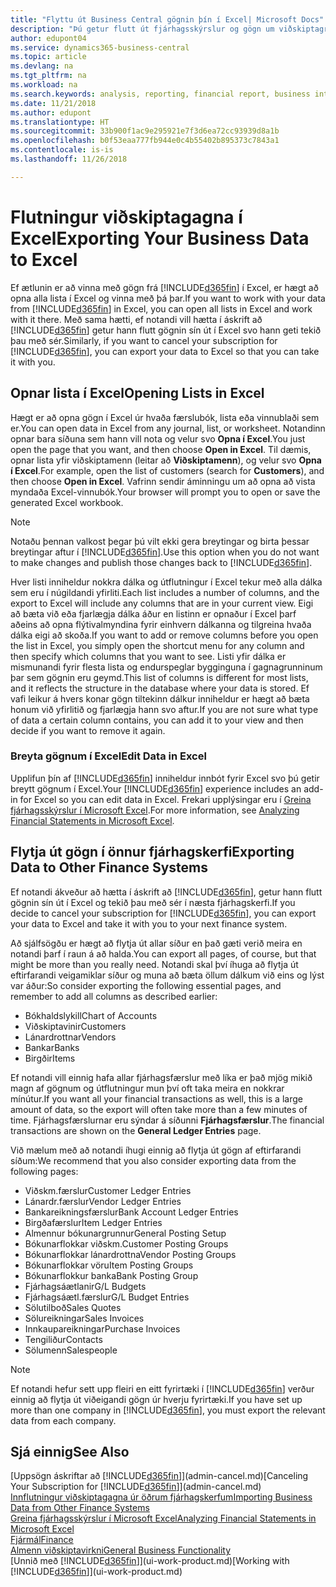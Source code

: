 ```yaml
---
title: "Flyttu út Business Central gögnin þín í Excel| Microsoft Docs"
description: "Þú getur flutt út fjárhagsskýrslur og gögn um viðskiptagreind frá Business Central yfir í Excel, eða opnað gögnin í Excel."
author: edupont04
ms.service: dynamics365-business-central
ms.topic: article
ms.devlang: na
ms.tgt_pltfrm: na
ms.workload: na
ms.search.keywords: analysis, reporting, financial report, business intelligence, BI, Excel
ms.date: 11/21/2018
ms.author: edupont
ms.translationtype: HT
ms.sourcegitcommit: 33b900f1ac9e295921e7f3d6ea72cc93939d8a1b
ms.openlocfilehash: b0f53eaa777fb944e0c4b55402b895373c7843a1
ms.contentlocale: is-is
ms.lasthandoff: 11/26/2018

---
```

# <a name="exporting-your-business-data-to-excel"></a><span data-ttu-id="0f1f6-103">Flutningur viðskiptagagna í Excel</span><span class="sxs-lookup"><span data-stu-id="0f1f6-103">Exporting Your Business Data to Excel</span></span>
<span data-ttu-id="0f1f6-104">Ef ætlunin er að vinna með gögn frá [!INCLUDE[d365fin](includes/d365fin_md.md)] í Excel, er hægt að opna alla lista í Excel og vinna með þá þar.</span><span class="sxs-lookup"><span data-stu-id="0f1f6-104">If you want to work with your data from [!INCLUDE[d365fin](includes/d365fin_md.md)] in Excel, you can open all lists in Excel and work with it there.</span></span> <span data-ttu-id="0f1f6-105">Með sama hætti, ef notandi vill hætta í áskrift að [!INCLUDE[d365fin](includes/d365fin_md.md)] getur hann flutt gögnin sín út í Excel svo hann geti tekið þau með sér.</span><span class="sxs-lookup"><span data-stu-id="0f1f6-105">Similarly, if you want to cancel your subscription for [!INCLUDE[d365fin](includes/d365fin_md.md)], you can export your data to Excel so that you can take it with you.</span></span>

## <a name="opening-lists-in-excel"></a><span data-ttu-id="0f1f6-106">Opnar lista í Excel</span><span class="sxs-lookup"><span data-stu-id="0f1f6-106">Opening Lists in Excel</span></span>
<span data-ttu-id="0f1f6-107">Hægt er að opna gögn í Excel úr hvaða færslubók, lista eða vinnublaði sem er.</span><span class="sxs-lookup"><span data-stu-id="0f1f6-107">You can open data in Excel from any journal, list, or worksheet.</span></span> <span data-ttu-id="0f1f6-108">Notandinn opnar bara síðuna sem hann vill nota og velur svo **Opna í Excel**.</span><span class="sxs-lookup"><span data-stu-id="0f1f6-108">You just open the page that you want, and then choose **Open in Excel**.</span></span> <span data-ttu-id="0f1f6-109">Til dæmis, opnar lista yfir viðskiptamenn (leitar að **Viðskiptamenn**), og velur svo **Opna í Excel**.</span><span class="sxs-lookup"><span data-stu-id="0f1f6-109">For example, open the list of customers (search for **Customers**), and then choose **Open in Excel**.</span></span> <span data-ttu-id="0f1f6-110">Vafrinn sendir áminningu um að opna að vista myndaða Excel-vinnubók.</span><span class="sxs-lookup"><span data-stu-id="0f1f6-110">Your browser will prompt you to open or save the generated Excel workbook.</span></span>  

> [!NOTE]
> <span data-ttu-id="0f1f6-111">Notaðu þennan valkost þegar þú vilt ekki gera breytingar og birta þessar breytingar aftur í [!INCLUDE[d365fin](includes/d365fin_md.md)].</span><span class="sxs-lookup"><span data-stu-id="0f1f6-111">Use this option when you do not want to make changes and publish those changes back to [!INCLUDE[d365fin](includes/d365fin_md.md)].</span></span>  

<span data-ttu-id="0f1f6-112">Hver listi inniheldur nokkra dálka og útflutningur í Excel tekur með alla dálka sem eru í núgildandi yfirliti.</span><span class="sxs-lookup"><span data-stu-id="0f1f6-112">Each list includes a number of columns, and the export to Excel will include any columns that are in your current view.</span></span> <span data-ttu-id="0f1f6-113">Eigi að bæta við eða fjarlægja dálka áður en listinn er opnaður í Excel þarf aðeins að opna flýtivalmyndina fyrir einhvern dálkanna og tilgreina hvaða dálka eigi að skoða.</span><span class="sxs-lookup"><span data-stu-id="0f1f6-113">If you want to add or remove columns before you open the list in Excel, you simply open the shortcut menu for any column and then specify which columns that you want to see.</span></span> <span data-ttu-id="0f1f6-114">Listi yfir dálka er mismunandi fyrir flesta lista og endurspeglar bygginguna í gagnagrunninum þar sem gögnin eru geymd.</span><span class="sxs-lookup"><span data-stu-id="0f1f6-114">This list of columns is different for most lists, and it reflects the structure in the database where your data is stored.</span></span> <span data-ttu-id="0f1f6-115">Ef vafi leikur á hvers konar gögn tiltekinn dálkur inniheldur er hægt að bæta honum við yfirlitið og fjarlægja hann svo aftur.</span><span class="sxs-lookup"><span data-stu-id="0f1f6-115">If you are not sure what type of data a certain column contains, you can add it to your view and then decide if you want to remove it again.</span></span>  

### <a name="edit-data-in-excel"></a><span data-ttu-id="0f1f6-116">Breyta gögnum í Excel</span><span class="sxs-lookup"><span data-stu-id="0f1f6-116">Edit Data in Excel</span></span>
<span data-ttu-id="0f1f6-117">Upplifun þín af [!INCLUDE[d365fin](includes/d365fin_md.md)] inniheldur innbót fyrir Excel svo þú getir breytt gögnum í Excel.</span><span class="sxs-lookup"><span data-stu-id="0f1f6-117">Your [!INCLUDE[d365fin](includes/d365fin_md.md)] experience includes an add-in for Excel so you can edit data in Excel.</span></span> <span data-ttu-id="0f1f6-118">Frekari upplýsingar eru í [Greina fjárhagsskýrslur í Microsoft Excel](finance-analyze-excel.md).</span><span class="sxs-lookup"><span data-stu-id="0f1f6-118">For more information, see [Analyzing Financial Statements in Microsoft Excel](finance-analyze-excel.md).</span></span>  

## <a name="exporting-data-to-other-finance-systems"></a><span data-ttu-id="0f1f6-119">Flytja út gögn í önnur fjárhagskerfi</span><span class="sxs-lookup"><span data-stu-id="0f1f6-119">Exporting Data to Other Finance Systems</span></span>
<span data-ttu-id="0f1f6-120">Ef notandi ákveður að hætta í áskrift að [!INCLUDE[d365fin](includes/d365fin_md.md)], getur hann flutt gögnin sín út í Excel og tekið þau með sér í næsta fjárhagskerfi.</span><span class="sxs-lookup"><span data-stu-id="0f1f6-120">If you decide to cancel your subscription for [!INCLUDE[d365fin](includes/d365fin_md.md)], you can export your data to Excel and take it with you to your next finance system.</span></span>  

<span data-ttu-id="0f1f6-121">Að sjálfsögðu er hægt að flytja út allar síður en það gæti verið meira en notandi þarf í raun á að halda.</span><span class="sxs-lookup"><span data-stu-id="0f1f6-121">You can export all pages, of course, but that might be more than you really need.</span></span> <span data-ttu-id="0f1f6-122">Notandi skal því íhuga að flytja út eftirfarandi veigamiklar síður og muna að bæta öllum dálkum við eins og lýst var áður:</span><span class="sxs-lookup"><span data-stu-id="0f1f6-122">So consider exporting the following essential pages, and remember to add all columns as described earlier:</span></span>  

* <span data-ttu-id="0f1f6-123">Bókhaldslykill</span><span class="sxs-lookup"><span data-stu-id="0f1f6-123">Chart of Accounts</span></span>  
* <span data-ttu-id="0f1f6-124">Viðskiptavinir</span><span class="sxs-lookup"><span data-stu-id="0f1f6-124">Customers</span></span>  
* <span data-ttu-id="0f1f6-125">Lánardrottnar</span><span class="sxs-lookup"><span data-stu-id="0f1f6-125">Vendors</span></span>  
* <span data-ttu-id="0f1f6-126">Bankar</span><span class="sxs-lookup"><span data-stu-id="0f1f6-126">Banks</span></span>  
* <span data-ttu-id="0f1f6-127">Birgðir</span><span class="sxs-lookup"><span data-stu-id="0f1f6-127">Items</span></span>  

<span data-ttu-id="0f1f6-128">Ef notandi vill einnig hafa allar fjárhagsfærslur með líka er það mjög mikið magn af gögnum og útflutningur mun því oft taka meira en nokkrar mínútur.</span><span class="sxs-lookup"><span data-stu-id="0f1f6-128">If you want all your financial transactions as well, this is a large amount of data, so the export will often take more than a few minutes of time.</span></span> <span data-ttu-id="0f1f6-129">Fjárhagsfærslurnar eru sýndar á síðunni **Fjárhagsfærslur**.</span><span class="sxs-lookup"><span data-stu-id="0f1f6-129">The financial transactions are shown on the **General Ledger Entries** page.</span></span>  

<span data-ttu-id="0f1f6-130">Við mælum með að notandi íhugi einnig að flytja út gögn af eftirfarandi síðum:</span><span class="sxs-lookup"><span data-stu-id="0f1f6-130">We recommend that you also consider exporting data from the following pages:</span></span>  

* <span data-ttu-id="0f1f6-131">Viðskm.færslur</span><span class="sxs-lookup"><span data-stu-id="0f1f6-131">Customer Ledger Entries</span></span>  
* <span data-ttu-id="0f1f6-132">Lánardr.færslur</span><span class="sxs-lookup"><span data-stu-id="0f1f6-132">Vendor Ledger Entries</span></span>  
* <span data-ttu-id="0f1f6-133">Bankareikningsfærslur</span><span class="sxs-lookup"><span data-stu-id="0f1f6-133">Bank Account Ledger Entries</span></span>  
* <span data-ttu-id="0f1f6-134">Birgðafærslur</span><span class="sxs-lookup"><span data-stu-id="0f1f6-134">Item Ledger Entries</span></span>  
* <span data-ttu-id="0f1f6-135">Almennur bókunargrunnur</span><span class="sxs-lookup"><span data-stu-id="0f1f6-135">General Posting Setup</span></span>  
* <span data-ttu-id="0f1f6-136">Bókunarflokkar viðskm.</span><span class="sxs-lookup"><span data-stu-id="0f1f6-136">Customer Posting Groups</span></span>  
* <span data-ttu-id="0f1f6-137">Bókunarflokkar lánardrottna</span><span class="sxs-lookup"><span data-stu-id="0f1f6-137">Vendor Posting Groups</span></span>  
* <span data-ttu-id="0f1f6-138">Bókunarflokkar vöru</span><span class="sxs-lookup"><span data-stu-id="0f1f6-138">Item Posting Groups</span></span>  
* <span data-ttu-id="0f1f6-139">Bókunarflokkur banka</span><span class="sxs-lookup"><span data-stu-id="0f1f6-139">Bank Posting Group</span></span>  
* <span data-ttu-id="0f1f6-140">Fjárhagsáætlanir</span><span class="sxs-lookup"><span data-stu-id="0f1f6-140">G/L Budgets</span></span>  
* <span data-ttu-id="0f1f6-141">Fjárhagsáætl.færslur</span><span class="sxs-lookup"><span data-stu-id="0f1f6-141">G/L Budget Entries</span></span>  
* <span data-ttu-id="0f1f6-142">Sölutilboð</span><span class="sxs-lookup"><span data-stu-id="0f1f6-142">Sales Quotes</span></span>  
* <span data-ttu-id="0f1f6-143">Sölureikningar</span><span class="sxs-lookup"><span data-stu-id="0f1f6-143">Sales Invoices</span></span>  
* <span data-ttu-id="0f1f6-144">Innkaupareikningar</span><span class="sxs-lookup"><span data-stu-id="0f1f6-144">Purchase Invoices</span></span>  
* <span data-ttu-id="0f1f6-145">Tengiliður</span><span class="sxs-lookup"><span data-stu-id="0f1f6-145">Contacts</span></span>  
* <span data-ttu-id="0f1f6-146">Sölumenn</span><span class="sxs-lookup"><span data-stu-id="0f1f6-146">Salespeople</span></span>  

> [!NOTE]  
>   <span data-ttu-id="0f1f6-147">Ef notandi hefur sett upp fleiri en eitt fyrirtæki í [!INCLUDE[d365fin](includes/d365fin_md.md)] verður einnig að flytja út viðeigandi gögn úr hverju fyrirtæki.</span><span class="sxs-lookup"><span data-stu-id="0f1f6-147">If you have set up more than one company in [!INCLUDE[d365fin](includes/d365fin_md.md)], you must export the relevant data from each company.</span></span>

## <a name="see-also"></a><span data-ttu-id="0f1f6-148">Sjá einnig</span><span class="sxs-lookup"><span data-stu-id="0f1f6-148">See Also</span></span>
<span data-ttu-id="0f1f6-149">[Uppsögn áskriftar að [!INCLUDE[d365fin](includes/d365fin_md.md)]](admin-cancel.md)</span><span class="sxs-lookup"><span data-stu-id="0f1f6-149">[Canceling Your Subscription for [!INCLUDE[d365fin](includes/d365fin_md.md)]](admin-cancel.md)</span></span>  
[<span data-ttu-id="0f1f6-150">Innflutningur viðskiptagagna úr öðrum fjárhagskerfum</span><span class="sxs-lookup"><span data-stu-id="0f1f6-150">Importing Business Data from Other Finance Systems</span></span>](across-import-data-configuration-packages.md)  
[<span data-ttu-id="0f1f6-151">Greina fjárhagsskýrslur í Microsoft Excel</span><span class="sxs-lookup"><span data-stu-id="0f1f6-151">Analyzing Financial Statements in Microsoft Excel</span></span>](finance-analyze-excel.md)  
[<span data-ttu-id="0f1f6-152">Fjármál</span><span class="sxs-lookup"><span data-stu-id="0f1f6-152">Finance</span></span>](finance.md)  
[<span data-ttu-id="0f1f6-153">Almenn viðskiptavirkni</span><span class="sxs-lookup"><span data-stu-id="0f1f6-153">General Business Functionality</span></span>](ui-across-business-areas.md)  
<span data-ttu-id="0f1f6-154">[Unnið með [!INCLUDE[d365fin](includes/d365fin_md.md)]](ui-work-product.md)</span><span class="sxs-lookup"><span data-stu-id="0f1f6-154">[Working with [!INCLUDE[d365fin](includes/d365fin_md.md)]](ui-work-product.md)</span></span>  

